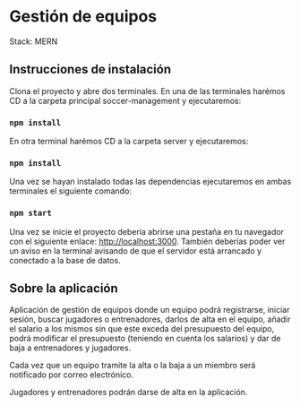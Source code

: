 # Gestión de equipos

Stack: MERN

## Instrucciones de instalación

Clona el proyecto y abre dos terminales.
En una de las terminales harémos CD a la carpeta principal soccer-management y ejecutaremos:
### `npm install`

En otra terminal harémos CD a la carpeta server y ejecutaremos:
### `npm install`


Una vez se hayan instalado todas las dependencias ejecutaremos en ambas terminales el siguiente comando:
### `npm start`

Una vez se inicie el proyecto debería abrirse una pestaña en tu navegador con el siguiente enlace: [http://localhost:3000](http://localhost:3000).
También deberías poder ver un aviso en la terminal avisando de que el servidor está arrancado y conectado a la base de datos.


## Sobre la aplicación

Aplicación de gestión de equipos donde un equipo podrá registrarse, iniciar sesión, buscar jugadores o entrenadores, darlos de alta en el equipo, añadir el salario a los mismos sin que este exceda del presupuesto del equipo, podrá modificar el presupuesto (teniendo en cuenta los salarios) y dar de baja a entrenadores y jugadores.

Cada vez que un equipo tramite la alta o la baja a un miembro será notificado por correo electrónico.

Jugadores y entrenadores podrán darse de alta en la aplicación.
